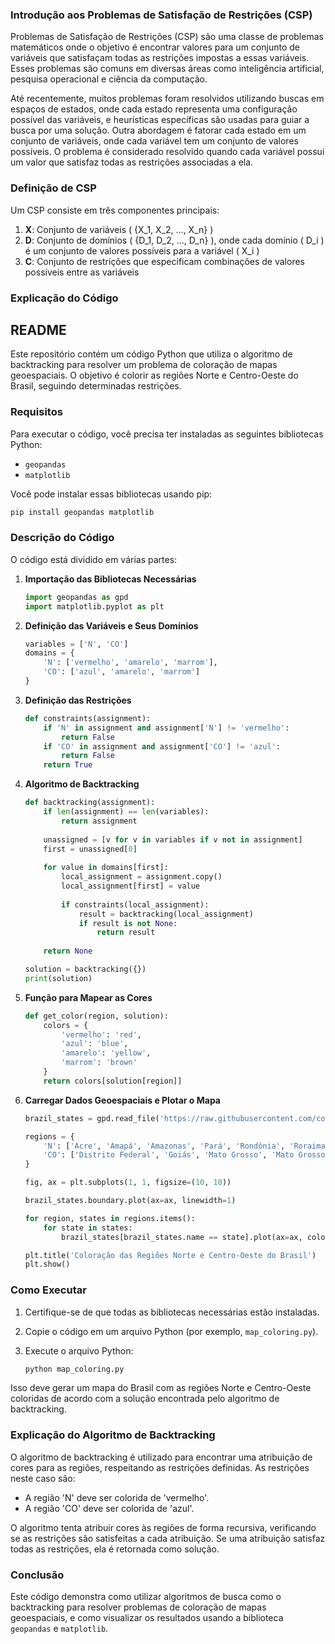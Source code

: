 ### Introdução aos Problemas de Satisfação de Restrições (CSP)

Problemas de Satisfação de Restrições (CSP) são uma classe de problemas matemáticos onde o objetivo é encontrar valores para um conjunto de variáveis que satisfaçam todas as restrições impostas a essas variáveis. Esses problemas são comuns em diversas áreas como inteligência artificial, pesquisa operacional e ciência da computação.

Até recentemente, muitos problemas foram resolvidos utilizando buscas em espaços de estados, onde cada estado representa uma configuração possível das variáveis, e heurísticas específicas são usadas para guiar a busca por uma solução. Outra abordagem é fatorar cada estado em um conjunto de variáveis, onde cada variável tem um conjunto de valores possíveis. O problema é considerado resolvido quando cada variável possui um valor que satisfaz todas as restrições associadas a ela.

### Definição de CSP

Um CSP consiste em três componentes principais:
1. **X**: Conjunto de variáveis \( \{X_1, X_2, ..., X_n\} \)
2. **D**: Conjunto de domínios \( \{D_1, D_2, ..., D_n\} \), onde cada domínio \( D_i \) é um conjunto de valores possíveis para a variável \( X_i \)
3. **C**: Conjunto de restrições que especificam combinações de valores possíveis entre as variáveis

### Explicação do Código
## README

Este repositório contém um código Python que utiliza o algoritmo de backtracking para resolver um problema de coloração de mapas geoespaciais. O objetivo é colorir as regiões Norte e Centro-Oeste do Brasil, seguindo determinadas restrições.

### Requisitos

Para executar o código, você precisa ter instaladas as seguintes bibliotecas Python:
- `geopandas`
- `matplotlib`

Você pode instalar essas bibliotecas usando pip:

```bash
pip install geopandas matplotlib
```

### Descrição do Código

O código está dividido em várias partes:

1. **Importação das Bibliotecas Necessárias**
    ```python
    import geopandas as gpd
    import matplotlib.pyplot as plt
    ```

2. **Definição das Variáveis e Seus Domínios**
    ```python
    variables = ['N', 'CO']
    domains = {
        'N': ['vermelho', 'amarelo', 'marrom'],
        'CO': ['azul', 'amarelo', 'marrom']
    }
    ```

3. **Definição das Restrições**
    ```python
    def constraints(assignment):
        if 'N' in assignment and assignment['N'] != 'vermelho':
            return False
        if 'CO' in assignment and assignment['CO'] != 'azul':
            return False
        return True
    ```

4. **Algoritmo de Backtracking**
    ```python
    def backtracking(assignment):
        if len(assignment) == len(variables):
            return assignment
        
        unassigned = [v for v in variables if v not in assignment]
        first = unassigned[0]
        
        for value in domains[first]:
            local_assignment = assignment.copy()
            local_assignment[first] = value
            
            if constraints(local_assignment):
                result = backtracking(local_assignment)
                if result is not None:
                    return result
        
        return None
    
    solution = backtracking({})
    print(solution)
    ```

5. **Função para Mapear as Cores**
    ```python
    def get_color(region, solution):
        colors = {
            'vermelho': 'red',
            'azul': 'blue',
            'amarelo': 'yellow',
            'marrom': 'brown'
        }
        return colors[solution[region]]
    ```

6. **Carregar Dados Geoespaciais e Plotar o Mapa**
    ```python
    brazil_states = gpd.read_file('https://raw.githubusercontent.com/codeforamerica/click_that_hood/master/public/data/brazil-states.geojson')

    regions = {
        'N': ['Acre', 'Amapá', 'Amazonas', 'Pará', 'Rondônia', 'Roraima', 'Tocantins'],
        'CO': ['Distrito Federal', 'Goiás', 'Mato Grosso', 'Mato Grosso do Sul']
    }

    fig, ax = plt.subplots(1, 1, figsize=(10, 10))

    brazil_states.boundary.plot(ax=ax, linewidth=1)

    for region, states in regions.items():
        for state in states:
            brazil_states[brazil_states.name == state].plot(ax=ax, color=get_color(region, solution))

    plt.title('Coloração das Regiões Norte e Centro-Oeste do Brasil')
    plt.show()
    ```

### Como Executar

1. Certifique-se de que todas as bibliotecas necessárias estão instaladas.
2. Copie o código em um arquivo Python (por exemplo, `map_coloring.py`).
3. Execute o arquivo Python:

    ```bash
    python map_coloring.py
    ```

Isso deve gerar um mapa do Brasil com as regiões Norte e Centro-Oeste coloridas de acordo com a solução encontrada pelo algoritmo de backtracking.

### Explicação do Algoritmo de Backtracking

O algoritmo de backtracking é utilizado para encontrar uma atribuição de cores para as regiões, respeitando as restrições definidas. As restrições neste caso são:
- A região 'N' deve ser colorida de 'vermelho'.
- A região 'CO' deve ser colorida de 'azul'.

O algoritmo tenta atribuir cores às regiões de forma recursiva, verificando se as restrições são satisfeitas a cada atribuição. Se uma atribuição satisfaz todas as restrições, ela é retornada como solução.

### Conclusão

Este código demonstra como utilizar algoritmos de busca como o backtracking para resolver problemas de coloração de mapas geoespaciais, e como visualizar os resultados usando a biblioteca `geopandas` e `matplotlib`.